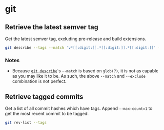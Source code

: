 # git
## Retrieve the latest semver tag
Get the latest semver tag, excluding pre-release and build extensions.
```bash
git describe --tags --match 'v*[[:digit:]].*[[:digit:]].*[[:digit:]]' --exclude '*[-+]*' --abbrev=0 HEAD
```

### Notes
- Because [`git describe`](https://git-scm.com/docs/git-describe)'s `--match` is based on `glob(7)`, it is not as capable as you may like it to be.  As such, the above `--match` and `--exclude` combination is not perfect.

## Retrieve tagged commits
Get a list of all commit hashes which have tags.  Append `--max-count=1` to get the most recent commit to be tagged.
```bash
git rev-list --tags
```

